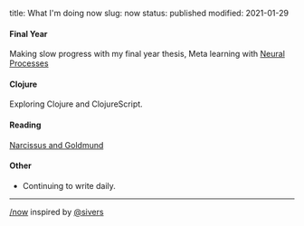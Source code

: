 title: What I'm doing now
slug: now
status: published
modified: 2021-01-29

#### Final Year

Making slow progress with my final year thesis, Meta learning with
[Neural Processes](https://arxiv.org/abs/1807.01622)  

#### Clojure

Exploring Clojure and ClojureScript.

#### Reading 

[Narcissus and Goldmund](https://en.wikipedia.org/wiki/Narcissus_and_Goldmund)

#### Other 

- Continuing to write daily.

---

[/now](https://sivers.org/now) inspired by [@sivers](https://sivers.org/now)


